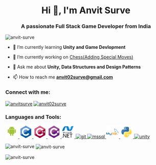 <h1 align="center">Hi 👋, I'm Anvit Surve</h1>
<h3 align="center">A passionate Full Stack Game Developer from India</h3>
<!--<img align="right" alt="Coding" width="400" src="https://miro.medium.com/max/1020/1*czvunwoztYOKx3udmOAvjQ.gif">-->

<p align="left"> <img src="https://komarev.com/ghpvc/?username=anvit-surve&label=Profile%20views&color=0e75b6&style=plastic" alt="anvit-surve" /> </p>

- 🌱 I’m currently learning **Unity and Game Devlopment**

- 🔭 I’m currently working on [Chess(Adding Special Moves)](https://github.com/Anvit-Surve/Chess)

- 💬 Ask me about **Unity, Data Structures and Design Patterns**

- 📫 How to reach me **anvit02surve@gmail.com**

<h3 align="left">Connect with me:</h3>
<p align="left">
<a href="https://linkedin.com/in/anvitsurve" target="blank"><img align="center" src="https://raw.githubusercontent.com/rahuldkjain/github-profile-readme-generator/master/src/images/icons/Social/linked-in-alt.svg" alt="anvitsurve" height="30" width="40" /></a>
<a href="https://www.hackerrank.com/anvit02surve" target="blank"><img align="center" src="https://raw.githubusercontent.com/rahuldkjain/github-profile-readme-generator/master/src/images/icons/Social/hackerrank.svg" alt="anvit02surve" height="30" width="40" /></a>
</p>

<h3 align="left">Languages and Tools:</h3>
<p align="left"> <a href="https://developer.android.com" target="_blank" rel="noreferrer"> <img src="https://raw.githubusercontent.com/devicons/devicon/master/icons/android/android-original-wordmark.svg" alt="android" width="40" height="40"/> </a> <a href="https://www.cprogramming.com/" target="_blank" rel="noreferrer"> <img src="https://raw.githubusercontent.com/devicons/devicon/master/icons/c/c-original.svg" alt="c" width="40" height="40"/> </a> <a href="https://www.w3schools.com/cpp/" target="_blank" rel="noreferrer"> <img src="https://raw.githubusercontent.com/devicons/devicon/master/icons/cplusplus/cplusplus-original.svg" alt="cplusplus" width="40" height="40"/> </a> <a href="https://www.w3schools.com/cs/" target="_blank" rel="noreferrer"> <img src="https://raw.githubusercontent.com/devicons/devicon/master/icons/csharp/csharp-original.svg" alt="csharp" width="40" height="40"/> </a> <a href="https://dotnet.microsoft.com/" target="_blank" rel="noreferrer"> <img src="https://raw.githubusercontent.com/devicons/devicon/master/icons/dot-net/dot-net-original-wordmark.svg" alt="dotnet" width="40" height="40"/> </a> <a href="https://git-scm.com/" target="_blank" rel="noreferrer"> <img src="https://www.vectorlogo.zone/logos/git-scm/git-scm-icon.svg" alt="git" width="40" height="40"/> </a> <a href="https://www.microsoft.com/en-us/sql-server" target="_blank" rel="noreferrer"> <img src="https://www.svgrepo.com/show/303229/microsoft-sql-server-logo.svg" alt="mssql" width="40" height="40"/> </a> <a href="https://www.mysql.com/" target="_blank" rel="noreferrer"> <img src="https://raw.githubusercontent.com/devicons/devicon/master/icons/mysql/mysql-original-wordmark.svg" alt="mysql" width="40" height="40"/> </a> <a href="https://www.python.org" target="_blank" rel="noreferrer"> <img src="https://raw.githubusercontent.com/devicons/devicon/master/icons/python/python-original.svg" alt="python" width="40" height="40"/> </a> <a href="https://unity.com/" target="_blank" rel="noreferrer"> <img src="https://www.vectorlogo.zone/logos/unity3d/unity3d-icon.svg" alt="unity" width="40" height="40"/> </a> </p>

<p><img align="left" src="https://github-readme-stats.vercel.app/api/top-langs?username=anvit-surve&show_icons=true&theme=highcontrast&locale=en&layout=compact" alt="anvit-surve" /></p>

<p>&nbsp;<img align="center" src="https://github-readme-stats.vercel.app/api?username=anvit-surve&show_icons=true&theme=highcontrast&locale=en" alt="anvit-surve" /></p>

<p><img align="center" src="https://github-readme-streak-stats.herokuapp.com/?user=anvit-surve&theme=highcontrast" alt="anvit-surve" /></p>
